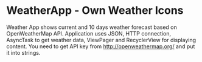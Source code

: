 # WeatherApp - Own Weather Icons

Weather App shows current and 10 days weather forecast based on OpenWeatherMap API.
Application uses JSON, HTTP connection, AsyncTask to get weather data, ViewPager and RecyclerView for displaying content.
You need to get API key from http://openweathermap.org/ and put it into strings.
